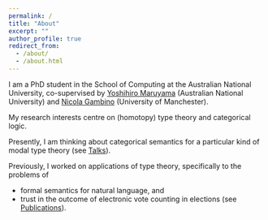 ```yaml
---
permalink: /
title: "About"
excerpt: ""
author_profile: true
redirect_from: 
  - /about/
  - /about.html
---
```


I am a PhD student in the School of Computing at the Australian National University, co-supervised by [Yoshihiro Maruyama](https://sites.google.com/view/yoshi-maruyama/home) (Australian National University) and [Nicola Gambino](https://personalpages.manchester.ac.uk/staff/Nicola.Gambino/) (University of Manchester).

My research interests centre on (homotopy) type theory and categorical logic.

Presently, I am thinking about categorical semantics for a particular kind of modal type theory (see [Talks](https://floverity.github.io/talks/)). 

Previously, I worked on applications of type theory, specifically to the problems of
* formal semantics for natural language, and
* trust in the outcome of electronic vote counting in elections (see [Publications](https://floverity.github.io/publications/)). 

